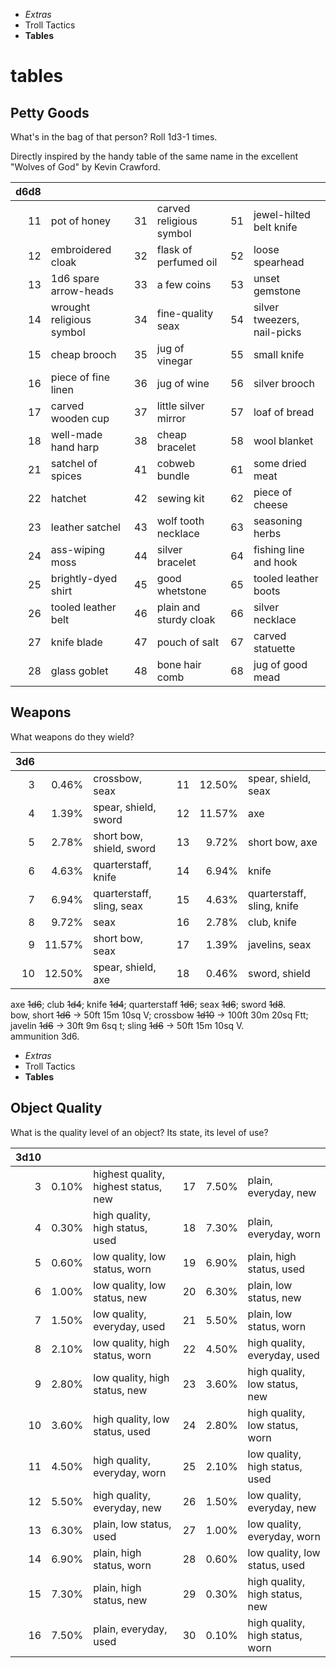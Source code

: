 
<!-- .margin.compass -->
* _Extras_
* Troll Tactics
* **Tables**

# tables

## Petty Goods

What's in the bag of that person? Roll 1d3-1 times.

Directly inspired by the handy table of the same name in the excellent "Wolves of God" by Kevin Crawford.

<!-- .random.petty.n4 -->
| d6d8 |   |   |   |   |   |
|-----:|---|--:|---|--:|---|
| 11 | pot of honey             | 31 | carved religious symbol | 51 | jewel-hilted belt knife     |
| 12 | embroidered cloak        | 32 | flask of perfumed oil   | 52 | loose spearhead             |
| 13 | 1d6 spare arrow-heads    | 33 | a few coins             | 53 | unset gemstone              |
| 14 | wrought religious symbol | 34 | fine-quality seax       | 54 | silver tweezers, nail-picks |
| 15 | cheap brooch             | 35 | jug of vinegar          | 55 | small knife                 |
| 16 | piece of fine linen      | 36 | jug of wine             | 56 | silver brooch               |
| 17 | carved wooden cup        | 37 | little silver mirror    | 57 | loaf of bread               |
| 18 | well-made hand harp      | 38 | cheap bracelet          | 58 | wool blanket                |
| 21 | satchel of spices        | 41 | cobweb bundle           | 61 | some dried meat             |
| 22 | hatchet                  | 42 | sewing kit              | 62 | piece of cheese             |
| 23 | leather satchel          | 43 | wolf tooth necklace     | 63 | seasoning herbs             |
| 24 | ass-wiping moss          | 44 | silver bracelet         | 64 | fishing line and hook       |
| 25 | brightly-dyed shirt      | 45 | good whetstone          | 65 | tooled leather boots        |
| 26 | tooled leather belt      | 46 | plain and sturdy cloak  | 66 | silver necklace             |
| 27 | knife blade              | 47 | pouch of salt           | 67 | carved statuette            |
| 28 | glass goblet             | 48 | bone hair comb          | 68 | jug of good mead            |

## Weapons

What weapons do they wield?

<!-- .random.weapons.n4.percent -->
| 3d6 |   |   |   |   |   |
|--:|--:|---|--:|--:|---|
|  3 |  0.46% | crossbow, seax            | 11 | 12.50% | spear, shield, seax        |
|  4 |  1.39% | spear, shield, sword      | 12 | 11.57% | axe                        |
|  5 |  2.78% | short bow, shield, sword  | 13 |  9.72% | short bow, axe             |
|  6 |  4.63% | quarterstaff, knife       | 14 |  6.94% | knife                      |
|  7 |  6.94% | quarterstaff, sling, seax | 15 |  4.63% | quarterstaff, sling, knife |
|  8 |  9.72% | seax                      | 16 |  2.78% | club, knife                |
|  9 | 11.57% | short bow, seax           | 17 |  1.39% | javelins, seax             |
| 10 | 12.50% | spear, shield, axe        | 18 |  0.46% | sword, shield              |

<!-- .table-caption -->
axe ~~1d6~~;
club ~~1d4~~;
knife ~~1d4~~;
quarterstaff ~~1d6~~;
seax ~~1d6~~;
sword ~~1d8~~.<br/>
bow, short ~~1d6~~ → 50ft 15m 10sq V;
crossbow ~~1d10~~ → 100ft 30m 20sq Ftt;<br/>
javelin ~~1d6~~ → 30ft 9m 6sq t;
sling ~~1d6~~ → 50ft 15m 10sq V.<br/>
ammunition 3d6.


<!-- PAGE BREAK tables -->

<!-- .margin.compass -->
* _Extras_
* Troll Tactics
* **Tables**


## Object Quality

What is the quality level of an object? Its state, its level of use?

<!-- .random.quality.n4.percent -->
| 3d10 |   |   |   |   |   |
|--:|--:|---|--:|--:|---|
|  3 |  0.10% | highest quality, highest status, new | 17 |  7.50% | plain, everyday, new            |
|  4 |  0.30% | high quality, high status, used      | 18 |  7.30% | plain, everyday, worn           |
|  5 |  0.60% | low quality, low status, worn        | 19 |  6.90% | plain, high status, used        |
|  6 |  1.00% | low quality, low status, new         | 20 |  6.30% | plain, low status, new          |
|  7 |  1.50% | low quality, everyday, used          | 21 |  5.50% | plain, low status, worn         |
|  8 |  2.10% | low quality, high status, worn       | 22 |  4.50% | high quality, everyday, used    |
|  9 |  2.80% | low quality, high status, new        | 23 |  3.60% | high quality, low status, new   |
| 10 |  3.60% | high quality, low status, used       | 24 |  2.80% | high quality, low status, worn  |
| 11 |  4.50% | high quality, everyday, worn         | 25 |  2.10% | low quality, high status, used  |
| 12 |  5.50% | high quality, everyday, new          | 26 |  1.50% | low quality, everyday, new      |
| 13 |  6.30% | plain, low status, used              | 27 |  1.00% | low quality, everyday, worn     |
| 14 |  6.90% | plain, high status, worn             | 28 |  0.60% | low quality, low status, used   |
| 15 |  7.30% | plain, high status, new              | 29 |  0.30% | high quality, high status, new  |
| 16 |  7.50% | plain, everyday, used                | 30 |  0.10% | high quality, high status, worn |

